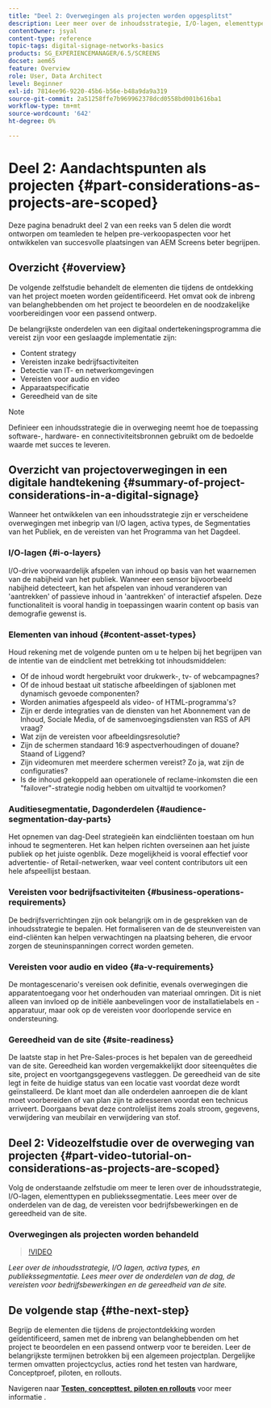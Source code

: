```yaml
---
title: "Deel 2: Overwegingen als projecten worden opgesplitst"
description: Leer meer over de inhoudsstrategie, I/O-lagen, elementtypen en publiekssegmentatie in AEM Screens. Lees meer over de onderdelen van de dag, de vereisten voor bedrijfsbewerkingen en de gereedheid van de site.
contentOwner: jsyal
content-type: reference
topic-tags: digital-signage-networks-basics
products: SG_EXPERIENCEMANAGER/6.5/SCREENS
docset: aem65
feature: Overview
role: User, Data Architect
level: Beginner
exl-id: 7814ee96-9220-45b6-b56e-b48a9da9a319
source-git-commit: 2a51258ffe7b969962378dcd0558bd001b616ba1
workflow-type: tm+mt
source-wordcount: '642'
ht-degree: 0%

---
```


# Deel 2: Aandachtspunten als projecten {#part-considerations-as-projects-are-scoped}

Deze pagina benadrukt deel 2 van een reeks van 5 delen die wordt ontworpen om teamleden te helpen pre-verkoopaspecten voor het ontwikkelen van succesvolle plaatsingen van AEM Screens beter begrijpen.

## Overzicht {#overview}

De volgende zelfstudie behandelt de elementen die tijdens de ontdekking van het project moeten worden geïdentificeerd. Het omvat ook de inbreng van belanghebbenden om het project te beoordelen en de noodzakelijke voorbereidingen voor een passend ontwerp.

De belangrijkste onderdelen van een digitaal ondertekeningsprogramma die vereist zijn voor een geslaagde implementatie zijn:

* Content strategy
* Vereisten inzake bedrijfsactiviteiten
* Detectie van IT- en netwerkomgevingen
* Vereisten voor audio en video
* Apparaatspecificatie
* Gereedheid van de site

>[!NOTE]
>
>Definieer een inhoudsstrategie die in overweging neemt hoe de toepassing software-, hardware- en connectiviteitsbronnen gebruikt om de bedoelde waarde met succes te leveren.

## Overzicht van projectoverwegingen in een digitale handtekening {#summary-of-project-considerations-in-a-digital-signage}

Wanneer het ontwikkelen van een inhoudsstrategie zijn er verscheidene overwegingen met inbegrip van I/O lagen, activa types, de Segmentaties van het Publiek, en de vereisten van het Programma van het Dagdeel.

### I/O-lagen {#i-o-layers}

I/O-drive voorwaardelijk afspelen van inhoud op basis van het waarnemen van de nabijheid van het publiek. Wanneer een sensor bijvoorbeeld nabijheid detecteert, kan het afspelen van inhoud veranderen van &#39;aantrekken&#39; of passieve inhoud in &#39;aantrekken&#39; of interactief afspelen. Deze functionaliteit is vooral handig in toepassingen waarin content op basis van demografie gewenst is.

### Elementen van inhoud {#content-asset-types}

Houd rekening met de volgende punten om u te helpen bij het begrijpen van de intentie van de eindclient met betrekking tot inhoudsmiddelen:

* Of de inhoud wordt hergebruikt voor drukwerk-, tv- of webcampagnes?
* Of de inhoud bestaat uit statische afbeeldingen of sjablonen met dynamisch gevoede componenten?
* Worden animaties afgespeeld als video- of HTML-programma&#39;s?
* Zijn er derde integraties van de diensten van het Abonnement van de Inhoud, Sociale Media, of de samenvoegingsdiensten van RSS of API vraag?
* Wat zijn de vereisten voor afbeeldingsresolutie?
* Zijn de schermen standaard 16:9 aspectverhoudingen of douane? Staand of Liggend?
* Zijn videomuren met meerdere schermen vereist? Zo ja, wat zijn de configuraties?
* Is de inhoud gekoppeld aan operationele of reclame-inkomsten die een &quot;failover&quot;-strategie nodig hebben om uitvaltijd te voorkomen?

### Auditiesegmentatie, Dagonderdelen {#audience-segmentation-day-parts}

Het opnemen van dag-Deel strategieën kan eindcliënten toestaan om hun inhoud te segmenteren. Het kan helpen richten overseinen aan het juiste publiek op het juiste ogenblik. Deze mogelijkheid is vooral effectief voor advertentie- of Retail-netwerken, waar veel content contributors uit een hele afspeellijst bestaan.

### Vereisten voor bedrijfsactiviteiten {#business-operations-requirements}

De bedrijfsverrichtingen zijn ook belangrijk om in de gesprekken van de inhoudsstrategie te bepalen. Het formaliseren van de de steunvereisten van eind-cliënten kan helpen verwachtingen na plaatsing beheren, die ervoor zorgen de steuninspanningen correct worden gemeten.

### Vereisten voor audio en video {#a-v-requirements}

De montagescenario&#39;s vereisen ook definitie, evenals overwegingen die apparatentoegang voor het onderhouden van materiaal omringen. Dit is niet alleen van invloed op de initiële aanbevelingen voor de installatielabels en -apparatuur, maar ook op de vereisten voor doorlopende service en ondersteuning.

### Gereedheid van de site {#site-readiness}

De laatste stap in het Pre-Sales-proces is het bepalen van de gereedheid van de site. Gereedheid kan worden vergemakkelijkt door siteenquêtes die site, project en voortgangsgegevens vastleggen. De gereedheid van de site legt in feite de huidige status van een locatie vast voordat deze wordt geïnstalleerd. De klant moet dan alle onderdelen aanroepen die de klant moet voorbereiden of van plan zijn te adresseren voordat een technicus arriveert. Doorgaans bevat deze controlelijst items zoals stroom, gegevens, verwijdering van meubilair en verwijdering van stof.

## Deel 2: Videozelfstudie over de overweging van projecten {#part-video-tutorial-on-considerations-as-projects-are-scoped}

Volg de onderstaande zelfstudie om meer te leren over de inhoudsstrategie, I/O-lagen, elementtypen en publiekssegmentatie. Lees meer over de onderdelen van de dag, de vereisten voor bedrijfsbewerkingen en de gereedheid van de site.

### Overwegingen als projecten worden behandeld

>[!VIDEO](https://video.tv.adobe.com/v/28380)

*Leer over de inhoudsstrategie, I/O lagen, activa types, en publiekssegmentatie. Lees meer over de onderdelen van de dag, de vereisten voor bedrijfsbewerkingen en de gereedheid van de site.*

## De volgende stap {#the-next-step}

Begrijp de elementen die tijdens de projectontdekking worden geïdentificeerd, samen met de inbreng van belanghebbenden om het project te beoordelen en een passend ontwerp voor te bereiden. Leer de belangrijkste termijnen betrokken bij een algemeen projectplan. Dergelijke termen omvatten projectcyclus, acties rond het testen van hardware, Conceptproef, piloten, en rollouts.

Navigeren naar **[Testen, concepttest, piloten en rollouts](testing-pocs-pilots-rollouts.md)** voor meer informatie .
